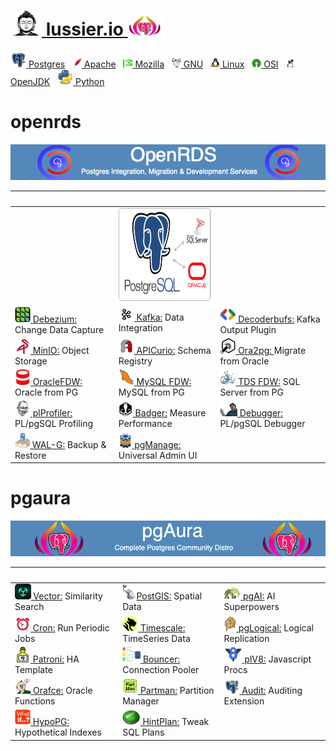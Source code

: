  
# [<img height=40 width=50 src=img/budha.png> lussier.io <img height=33 width=55 src=img/purple-pg-aura.png>](https://lussier.io)


[<img width=25 height=25 src=img/postgres.jpg> Postgres](https://postgresql.org) &nbsp; [<img width=15 height=15 src=img/apache.png> Apache](https://apache.org) &nbsp; [<img width=15 height=15 src=img/mozilla.png> Mozilla](https://mozilla.org) &nbsp; [<img width=15 height=15 src=img/gnu.png> GNU](https://gnu.org) &nbsp; [<img width=15 height=15 src=img/tux.png> Linux](https://linuxfoundation.org) &nbsp; [<img width=15 height=15 src=img/osi.png> OSI](https://opensource.org) &nbsp; [<img width=15 height=15 src=img/openjdk.png> OpenJDK](https://openjdk.org) &nbsp;   [<img width=25 height=25 src=img/python.png> Python](https://python.org)


# openrds
<img src=img/openrds-banner.png> 

| &nbsp; | &nbsp; | &nbsp; |
| :----- | :----- | :----- | 
| &nbsp; | <img height=150 width=225 src=img/pg-ora-sql.png>
| [<img height=25 width=25 src=img/debezium.jpg> Debezium:](https://debezium.io) Change Data Capture | [<img height=20 width=25 src=img/kafka.jpg> Kafka:](https://kafka.apache.org) Data Integration | [<img height=25 width25 src=img/protobufs.jpg> Decoderbufs:](https://github.com/debezium/postgres-decoderbufs) Kafka Output Plugin
| [<img height=25 width=25 src=img/minio.png> MinIO:](https://min.io) Object Storage | [<img height=25 width=25 src=img/apicurio.png> APICurio:](https://www.apicur.io/registry/) Schema Registry | [<img height=25 width=25 src=img/ora2pg.png> Ora2pg: ](https://ora2pg.darold.net) Migrate from Oracle 
| [<img height=25 width=25 src=img/oracle.png> OracleFDW:](https://github.com/laurenz/oracle_fdw?tab=readme-ov-file#foreign-data-wrapper-for-oracle) Oracle from PG | [<img height=25 width=25 src=img/mysql.png> MySQL FDW:](https://github.com/EmnterpriseDB/mysql_fdw) MySQL from PG | [<img height=25 width=25 src=img/freetds.png> TDS FDW:](https://github.com/tds_fdw/tds_fdw) SQL Server from PG 
| [<img height=25 width=25 src=img/jan.png> plProfiler:](https://github.com/bigsql/plprofiler?tab=readme-ov-file#plprofiler) PL/pgSQL Profiling | [<img height=25 width25 src=img/badger.png> Badger:](https://pgbadger.darold.net) Measure Performance | [<img height=25 width25 src=img/korrey-butt.png> Debugger:](https://github.com/enterprisedb/pldebugger?tab=readme-ov-file#postgresql-plpgsql-debugger-api) PL/pgSQL Debugger 
| [<img height=25 width25 src=img/wal-g.png> WAL-G:](https://github.com/wal-g/wal-g) Backup & Restore | [<img height=25 width25 src=img/pgmanage.png> pgManage:](https://github.com/commandprompt/pgmanage?tab=readme-ov-file#--a-modern-multi-platform-postgres-centric-database-clientadministration-tool-) Universal Admin UI 

# pgaura
<img src=img/pgaura-banner3.png> 

| &nbsp; | &nbsp; | &nbsp; |
| :----- | :----- | :----- | 
| [<img height=25 width25 src=img/vector.png> Vector:](https://github.com/pgvector/pgvector?tab=readme-ov-file#getting-started) Similarity Search | [<img height=25 width25 src=img/postgis.png>PostGIS:](https://postgis.net) Spatial Data | [<img height=25 width25 src=img/pgai.png> pgAI:](https://github.com/timescale/pgai?tab=readme-ov-file#create-a-table-and-run-a-vectorizer) AI Superpowers
| [<img height=25 width25 src=img/cron.png> Cron:](https://github.com/citusdata/pg_cron?tab=readme-ov-file#what-is-pg_cron) Run Periodic Jobs |  [<img height=25 width25 src=img/timescale.png> Timescale:](https://github.com/timescale/timescaledb?tab=readme-ov-file#create-a-hypertable) TimeSeries Data | [<img height=25 width25 src=img/vulcan.png> pgLogical:](https://github.com/luss/vulcan?tab=readme-ov-file#vulcan) Logical Replication 
| [<img height=25 width25 src=img/patroni.png> Patroni:](https://github.com/patroni/patroni]) HA Template | [<img height=25 width25 src=img/bouncer.png> Bouncer:](https://pgbouncer.org) Connection Pooler | [<img height=25 width25 src=img/v8.png> plV8:](https://plv8.github.io/) Javascript Procs 
| [<img height=25 width25 src=img/orafce.png> Orafce:](https://github.com/orafce/orafce/) Oracle Functions | [<img height=25 width25 src=img/partman.png> Partman:](https://github.com/pgpartman/pg_partman) Partition Manager| [<img height=25 width25 src=img/pgaudit.png> Audit:](https://pgaudit.org/) Auditing Extension 
| [<img height=25 width25 src=img/whatif.png> HypoPG:](https://github.com/hypopg/hypopg) Hypothetical Indexes | [<img height=25 width25 src=img/hintplan.png> HintPlan:](https://github.com/ossc-db/pg_hint_plan) Tweak SQL Plans  
